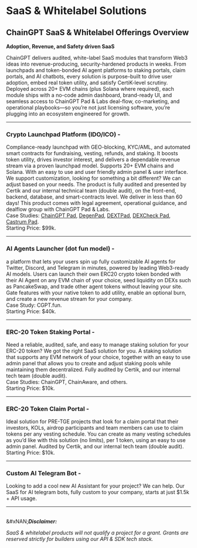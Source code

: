 # SaaS & Whitelabel Solutions

## ChainGPT SaaS & Whitelabel Offerings Overview

**Adoption, Revenue, and Safety driven SaaS**

ChainGPT delivers audited, white-label SaaS modules that transform Web3 ideas into revenue-producing, security-hardened products in weeks. From launchpads and token-bonded AI agent platforms to staking portals, claim portals, and AI chatbots, every solution is purpose-built to drive user adoption, embed real token utility, and satisfy CertiK-level scrutiny. Deployed across 20+ EVM chains (plus Solana where required), each module ships with a no-code admin dashboard, brand-ready UI, and seamless access to ChainGPT Pad & Labs deal-flow, co-marketing, and operational playbooks—so you’re not just licensing software, you’re plugging into an ecosystem engineered for growth.

***

### Crypto Launchpad Platform (IDO/ICO) -&#x20;

Compliance-ready launchpad with GEO-blocking, KYC/AML, and automated smart contracts for fundraising, vesting, refunds, and staking. It boosts token utility, drives investor interest, and delivers a dependable revenue stream via a proven launchpad model. Supports 20+ EVM chains and Solana. With an easy to use and user friendly admin panel & user interface. We support customization, looking for something a bit different? We can adjust based on your needs. The product is fully audited and presented by Certik and our internal technical team (double audit), on the front-end, backend, database, and smart-contracts level. We deliver in less than 60 days! This product comes with legal agreement, operational guidance, and dealflow group with ChainGPT Pad & Labs.\
Case Studies: [ChainGPT Pad](https://pad.chaingpt.org), [DegenPad](https://degenpad.com), [DEXTPad](https://dextpad.com/), [DEXCheck Pad](https://launchpad.dexcheck.ai/), [Castrum Pad](https://www.castrumpad.com/).\
Starting Price: $99k.

***

### AI Agents Launcher (dot fun model) -&#x20;

a platform that lets your users spin up fully customizable AI agents for Twitter, Discord, and Telegram in minutes, powered by leading Web3-ready AI models. Users can launch their own ERC20 crypto token bonded with their AI Agent on any EVM chain of your choice, seed liquidity on DEXs such as PancakeSwap, and trade other agent tokens without leaving your site. Gate features with your native token to add utility, enable an optional burn, and create a new revenue stream for your company. \
Case Study: CGPT.fun. \
Starting Price: $40k.

***

### ERC-20 Token Staking Portal -&#x20;

Need a reliable, audited, safe, and easy to manage staking solution for your ERC-20 token? We got the right SaaS solution for you. A staking solution that supports any EVM network of your choice, together with an easy to use admin panel that allows you to create and adjust staking pools while maintaining them decentralized. Fully audited by Certik, and our internal tech team (double audit). \
Case Studies: ChainGPT, ChainAware, and others. \
Starting Price: $10k.

***

### ERC-20 Token Claim Portal -&#x20;

Ideal solution for PRE-TGE projects that look for a claim portal that their investors, KOLs, airdrop participants and team members can use to claim tokens per any vesting schedule. You can create as many vesting schedules as you’d like with this solution (no limits), per 1 token, using an easy to use admin panel. Audited by Certik, and our internal tech team (double audit).  \
Starting Price: $10k.&#x20;

***

### Custom AI Telegram Bot -&#x20;

Looking to add a cool new AI Assistant for your project? We can help. Our SaaS for AI telegram bots, fully custom to your company, starts at just $1.5k + API usage.&#x20;

***

\
&#xNAN;_**Disclaimer:**_

_SaaS & whitelabel products will not qualify a project for a grant. Grants are reserved strictly for builders using our API & SDK tech stack._&#x20;
